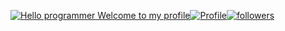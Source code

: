 [![Hello programmer Welcome to my profile](https://img.shields.io/badge/Hello,developer!-Welcome%20to%20my%20profile<3-FF6666.svg?style=flat&logo=github)](https://github.com/Programmer1473)[![Profile](https://Visitor-badge.glitch.me/badge?page_id=Programmer1473.profileviews-badge)](https://github.com/Programmer1473)[![followers](https://img.shields.io/github/followers/Programmer1473?style=social)](https://github.com/Programmer1473?tab=followers) 
